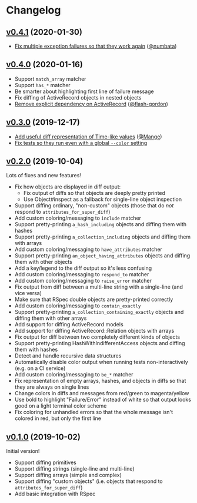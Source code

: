 # Changelog

## [v0.4.1][] (2020-01-30)

* [Fix multiple exception failures so that they work again][#66]
  ([@numbata][])

[v0.4.1]: https://github.com/mcmire/super_diff/tree/v0.4.1
[#66]: https://github.com/mcmire/super_diff/pull/66
[@numbata]: https://github.com/numbata

## [v0.4.0][] (2020-01-16)

* Support `match_array` matcher
* Support `has_*` matcher
* Be smarter about highlighting first line of failure message
* Fix diffing of ActiveRecord objects in nested objects
* [Remove explicit dependency on ActiveRecord][#64]
  ([@flash-gordon][])

[v0.4.0]: https://github.com/mcmire/super_diff/tree/v0.4.0
[#64]: https://github.com/mcmire/super_diff/pull/64
[@flash-gordon]: https://github.com/flash-gordon

## [v0.3.0][] (2019-12-17)

[v0.3.0]: https://github.com/mcmire/super_diff/tree/v0.3.0

* [Add useful diff representation of Time-like values][#61]
  ([@Mange][])
* [Fix tests so they run even with a global `--color` setting][#62]

[#61]: https://github.com/mcmire/super_diff/pull/61
[#62]: https://github.com/mcmire/super_diff/pull/62
[@Mange]: https://github.com/Mange

## [v0.2.0][] (2019-10-04)

[v0.2.0]: https://github.com/mcmire/super_diff/tree/v0.2.0

Lots of fixes and new features!

* Fix how objects are displayed in diff output:
  * Fix output of diffs so that objects are deeply pretty printed
  * Use Object#inspect as a fallback for single-line object inspection
* Support diffing ordinary, "non-custom" objects
  (those that do *not* respond to `attributes_for_super_diff`)
* Add custom coloring/messaging to `include` matcher
* Support pretty-printing `a_hash_including` objects
  and diffing them with hashes
* Support pretty-printing `a_collection_including` objects
  and diffing them with arrays
* Add custom coloring/messaging to `have_attributes` matcher
* Support pretty-printing `an_object_having_attributes` objects
  and diffing them with other objects
* Add a key/legend to the diff output so it's less confusing
* Add custom coloring/messaging to `respond_to` matcher
* Add custom coloring/messaging to `raise_error` matcher
* Fix output from diff between a multi-line string with a single-line
  (and vice versa)
* Make sure that RSpec double objects are pretty-printed correctly
* Add custom coloring/messaging to `contain_exactly`
* Support pretty-printing `a_collection_containing_exactly` objects
  and diffing them with other arrays
* Add support for diffing ActiveRecord models
* Add support for diffing ActiveRecord::Relation objects with arrays
* Fix output for diff between two completely different kinds of objects
* Support pretty-printing HashWithIndifferentAccess objects
  and diffing them with hashes
* Detect and handle recursive data structures
* Automatically disable color output when running tests non-interactively
  (e.g. on a CI service)
* Add custom coloring/messaging to `be_*` matcher
* Fix representation of empty arrays, hashes, and objects in diffs
  so that they are always on single lines
* Change colors in diffs and messages
  from red/green to magenta/yellow
* Use bold to highlight "Failure/Error" instead of white
  so that output looks good on a light terminal color scheme
* Fix coloring for unhandled errors
  so that the whole message isn't colored in red,
  but only the first line

## [v0.1.0][] (2019-10-02)

[v0.1.0]: https://github.com/mcmire/super_diff/tree/v0.1.0

Initial version!

* Support diffing primitives
* Support diffing strings (single-line and multi-line)
* Support diffing arrays (simple and complex)
* Support diffing "custom objects"
  (i.e. objects that respond to `attributes_for_super_diff`)
* Add basic integration with RSpec
